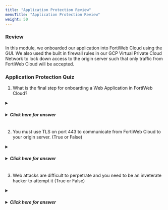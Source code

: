 ```yaml
---
title: "Application Protection Review"
menuTitle: "Application Protection Review"
weight: 50
---
```


### Review 

In this module, we onboarded our application into FortiWeb Cloud using the GUI.  We also used the built in firewall rules in our GCP Virtual Private Cloud Network to lock down access to the origin server such that only traffic from FortiWeb Cloud will be accepted.


### Application Protection Quiz

1. What is the final step for onboarding a Web Application in FortiWeb Cloud?

<details>
<summary><h5><b><li>Click here for answer</li></b></h5></summary>
Change the DNS Record.  While we did not perform this step for the purposes of this lab.  In a production environment, the final step to onboarding your application is to change either the CNAME or A record for your application such that all traffic is directed towards FortiWeb Cloud.
</details>

2. You must use TLS on port 443 to communicate from FortiWeb Cloud to your origin server. (True or False)

<details>
<summary><h5><b><li>Click here for answer</li></b></h5></summary>
False: While it is highly recommended to use TLS for the connection from FortiWeb Cloud to the origin server, as we saw in the lab, the server protocol and port are configurable.
</details>

3. Web attacks are difficult to perpetrate and you need to be an inveterate hacker to attempt it (True or False)

<details>
<summary><h5><b><li>Click here for answer</li></b></h5></summary>
**FALSE** - The attack in this lab is very simple, but very effective.  This should highlight the need to protect web applications with a purpose built Web Application Firewall (WAF)
</details>